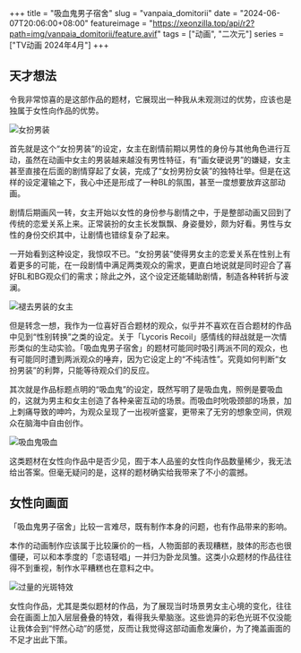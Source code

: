+++
title = "吸血鬼男子宿舍"
slug = "vanpaia_domitorii"
date = "2024-06-07T20:06:00+08:00"
featureimage = "https://xeonzilla.top/api/r2?path=img/vanpaia_domitorii/feature.avif"
tags = ["动画", "二次元"]
series = ["TV动画 2024年4月"]
+++
## 天才想法
令我非常惊喜的是这部作品的题材，它展现出一种我从未观测过的优势，应该也是独属于女性向作品的优势。

![女扮男装](https://xeonzilla.top/api/r2?path=img/vanpaia_domitorii/01.avif "女扮男装")

首先就是这个“女扮男装”的设定，女主在剧情前期以男性的身份与其他角色进行互动，虽然在动画中女主的男装越来越没有男性特征，有“画女硬说男”的嫌疑，女主甚至直接在后面的剧情穿起了女装，完成了“女扮男扮女装”的独特壮举。但是在这样的设定灌输之下，我心中还是形成了一种BL的氛围，甚至一度想要放弃这部动画。

剧情后期画风一转，女主开始以女性的身份参与剧情之中，于是整部动画又回到了传统的恋爱关系上来。正常装扮的女主长发飘飘、身姿曼妙，颇为好看。男性与女性的身份交织其中，让剧情也错综复杂了起来。

一开始看到这种设定，我惊叹不已。“女扮男装”使得男女主的恋爱关系在性别上有着更多的可能，在一段剧情中满足两类观众的需求，更直白地说就是同时迎合了喜好BL和BG观众们的需求；除此之外，这个设定还能辅助剧情，制造各种转折与波澜。

![褪去男装的女主](https://xeonzilla.top/api/r2?path=img/vanpaia_domitorii/02.avif "褪去男装的女主")

但是转念一想，我作为一位喜好百合题材的观众，似乎并不喜欢在百合题材的作品中见到“性别转换”之类的设定。关于「Lycoris Recoil」感情线的辩战就是一次情形类似的生动实验。「吸血鬼男子宿舍」的题材可能同时吸引两派不同的观众，也有可能同时遭到两派观众的唾弃，因为它设定上的“不纯洁性”。究竟如何判断“女扮男装”的利弊，只能等待观众们的反应。

其次就是作品标题点明的“吸血鬼”的设定，既然写明了是吸血鬼，照例是要吸血的，这就为男主和女主创造了各种亲密互动的场景。而吸血时吮吸颈部的场景，加上刺痛导致的呻吟，为观众呈现了一出视听盛宴，更带来了无穷的想象空间，供观众在脑海中自由创作。

![吸血鬼吸血](https://xeonzilla.top/api/r2?path=img/vanpaia_domitorii/03.avif "吸血鬼吸血")

这类题材在女性向作品中是否少见，囿于本人品鉴的女性向作品数量稀少，我无法给出答案。但毫无疑问的是，这样的题材确实给我带来了不小的震撼。

## 女性向画面
「吸血鬼男子宿舍」比较一言难尽，既有制作本身的问题，也有作品带来的影响。

本作的动画制作应该属于比较廉价的一档，人物面部的表现糟糕，肢体的形态也很僵硬，可以和本季度的「恋语轻唱」一并归为卧龙凤雏。这类小众题材的作品往往得不到重视，制作水平糟糕也在意料之中。

![过量的光斑特效](https://xeonzilla.top/api/r2?path=img/vanpaia_domitorii/04.avif "过量的光斑特效")

女性向作品，尤其是类似题材的作品，为了展现当时场景男女主心境的变化，往往会在画面上加入层层叠叠的特效，看得我头晕脑涨。这些诡异的彩色光斑不仅没能让我体会到“怦然心动”的感觉，反而让我觉得这部动画愈发廉价，为了掩盖画面的不足才出此下策。